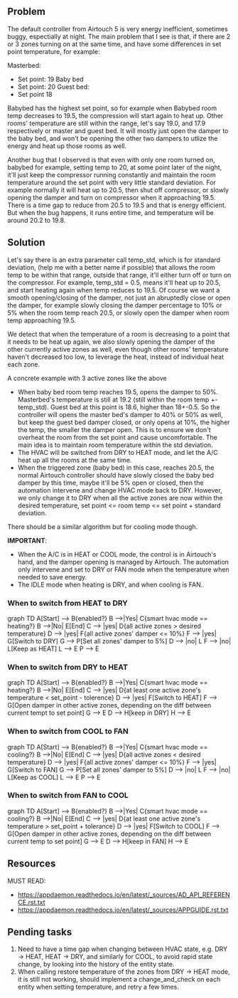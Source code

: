 ## Problem

The default controller from Airtouch 5 is very energy inefficient, sometimes buggy, espectially at night. The main problem that I see is that, if there are 2 or 3 zones turning on at the same time, and have some differences in set point temperature, for example:

Masterbed:
- Set point: 19
Baby bed
- Set point: 20
Guest bed:
- Set point 18

Babybed has the highest set point, so for example when Babybed room temp decreases to 19.5, the compression will start again to heat up. Other rooms' temperature are still within the range, let's say 19.0, and 17.9 respectively or master and guest bed. It will mostly just open the damper to the baby bed, and won't be opening the other two dampers to utlize the energy and heat up those rooms as well.

Another bug that I observed is that even with only one room turned on, babybed for example, setting temp to 20, at some point later of the night, it'll just keep the compressor running constantly and maintain the room temperature around the set point with very little standard deviation. For example normally it will heat up to 20.5, then shut off compressor, or slowly opening the damper and turn on compressor when it approaching 19.5. There is a time gap to reduce from 20.5 to 19.5 and that is energy efficient. But when the bug happens, it runs entire time, and temperature will be around 20.2 to 19.8.

## Solution

Let's say there is an extra parameter call temp_std, which is for standard deviation, (help me with a better name if possible) that allows the room temp to be within that range, outside that range, it'll either turn off or turn on the compressor. For example, temp_std = 0.5, means it'll heat up to 20.5, and start heating again when temp reduces to 19.5. Of course we want a smooth opening/closing of the damper, not just an abruptedly close or open the damper, for example slowly closing the damper percentage to 10% or 5% when the room temp reach 20.5, or slowly open the damper when room temp approaching 19.5.

We detect that when the temperature of a room is decreasing to a point that it needs to be heat up again, we also slowly opening the damper of the other currently active zones as well, even though other rooms' temperature haven't decreased too low, to leverage the heat, instead of individual heat each zone.

A concrete example with 3 active zones like the above
- When baby bed room temp reaches 19.5, opens the damper to 50%. Masterbed's temperature is still at 19.2 (still within the room temp +- temp_std). Guest bed at this point is 18.6, higher than 18+-0.5. So the controller will opens the master bed's damper to 40% or 50% as well, but keep the guest bed damper closed, or only opens at 10%, the higher the temp, the smaller the damper open. This is to ensure we don't overheat the room from the set point and cause uncomfortable. The main idea is to maintain room temperature within the std deviation.
- The HVAC will be switched from DRY to HEAT mode, and let the A/C heat up all the rooms at the same time.
- When the triggered zone (baby bed) in this case, reaches 20.5, the normal Airtouch controller should have slowly closed the baby bed damper by this time, maybe it'll be 5% open or closed, then the automation intervene and change HVAC mode back to DRY. However, we only change it to DRY when all the active zones are now within the desired temperature, set point <= room temp <= set point + standard deviation.

There should be a similar algorithm but for cooling mode though.

**IMPORTANT**: 
- When the A/C is in HEAT or COOL mode, the control is in Airtouch's hand, and the damper opening is managed by Airtouch. The automation only intervene and set to DRY or FAN mode when the temperature when needed to save energy. 
- The IDLE mode when heating is DRY, and when cooling is FAN. 


### When to switch from HEAT to DRY

graph TD
  A[Start] --> B{enabled?}
  B -->|Yes| C{smart hvac mode == heating?}
  B -->|No| E[End]
  C --> |yes| D{all active zones > desired temperature}
  D --> |yes| F{all active zones' damper <= 10%}
  F --> |yes| G[Switch to DRY]
  G --> P[Set all zones' damper to 5%]
  D --> |no| L
  F --> |no| L[Keep as HEAT]
  L --> E
  P --> E

### When to switch from DRY to HEAT

graph TD
  A[Start] --> B{enabled?}
  B -->|Yes| C{smart hvac mode == heating?}
  B -->|No| E[End]
  C --> |yes| D{at least one active zone's temperature < set_point - tolerence}
  D --> |yes| F[Switch to HEAT]
  F --> G[Open damper in other active zones, depending on the diff between current tempt to set point]
  G --> E
  D --> H[keep in DRY]
  H --> E

### When to switch from COOL to FAN

graph TD
  A[Start] --> B{enabled?}
  B -->|Yes| C{smart hvac mode == cooling?}
  B -->|No| E[End]
  C --> |yes| D{all active zones < desired temperature}
  D --> |yes| F{all active zones' damper <= 10%}
  F --> |yes| G[Switch to FAN]
  G --> P[Set all zones' damper to 5%]
  D --> |no| L
  F --> |no| L[Keep as COOL]
  L --> E
  P --> E

### When to switch from FAN to COOL

graph TD
  A[Start] --> B{enabled?}
  B -->|Yes| C{smart hvac mode == cooling?}
  B -->|No| E[End]
  C --> |yes| D{at least one active zone's temperature > set_point + tolerance}
  D --> |yes| F[Switch to COOL]
  F --> G[Open damper in other active zones, depending on the diff between current temp to set point]
  G --> E
  D --> H[keep in FAN]
  H --> E
  
## Resources 

MUST READ: 
- https://appdaemon.readthedocs.io/en/latest/_sources/AD_API_REFERENCE.rst.txt
- https://appdaemon.readthedocs.io/en/latest/_sources/APPGUIDE.rst.txt

## Pending tasks

1. Need to have a time gap when changing between HVAC state, e.g. DRY -> HEAT, HEAT -> DRY, and similarly for COOL, to avoid rapid state change, by looking into the history of the entity state.
2. When calling restore temperature of the zones from DRY -> HEAT mode, it is still not working, should implement a change_and_check on each entity when setting temperature, and retry a few times. 